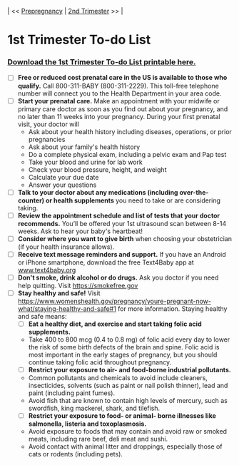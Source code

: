 
| << [Prepregnancy](#) | [2nd Trimester](#) >> |

# 1st Trimester To-do List
### [Download the 1st Trimester To-do List printable here.](openideas-womenshealth/downloads/ToDoList-2-1stTrimester.pdf)

- [ ] **Free or reduced cost prenatal care in the US is available to those who qualify.** Call 800-311-BABY (800-311-2229). This toll-free telephone number will connect you to the Health Department in your area code.
- [ ] **Start your prenatal care.** Make an appointment with your midwife or primary care doctor as soon as you find out about your pregnancy, and no later than 11 weeks into your pregnancy. During your first prenatal visit, your doctor will
    - Ask about your health history including diseases, operations, or prior pregnancies
    - Ask about your family's health history
    - Do a complete physical exam, including a pelvic exam and Pap test
    - Take your blood and urine for lab work
    - Check your blood pressure, height, and weight
    - Calculate your due date
    - Answer your questions
- [ ] **Talk to your doctor about any medications (including over-the-counter) or health supplements** you need to take or are considering taking.
- [ ] **Review the appointment schedule and list of tests that your doctor recommends.** You’ll be offered your 1st ultrasound scan between 8-14 weeks. Ask to hear your baby's heartbeat!
- [ ] **Consider where you want to give birth** when choosing your obstetrician (if your health insurance allows). 
- [ ] **Receive text message reminders and support.** If you have an Android or iPhone smartphone, download the free Text4Baby app at www.text4baby.org
- [ ] **Don't smoke, drink alcohol or do drugs.** Ask you doctor if you need help quitting. Visit https://smokefree.gov
- [ ] **Stay healthy and safe!** Visit https://www.womenshealth.gov/pregnancy/youre-pregnant-now-what/staying-healthy-and-safe#1 for more information. Staying healthy and safe means:
    - [ ] **Eat a healthy diet, and exercise and start taking folic acid supplements.** 
    - Take 400 to 800 mcg (0.4 to 0.8 mg) of folic acid every day to lower the risk of some birth defects of the brain and spine. Folic acid is most important in the early stages of pregnancy, but you should continue taking folic acid throughout pregnancy.
    - [ ] **Restrict your exposure to air- and food-borne industrial pollutants.** 
    - Common pollutants and chemicals to avoid include cleaners, insecticides, solvents (such as paint or nail polish thinner), lead and paint (including paint fumes). 
    - Avoid fish that are known to contain high levels of mercury, such as swordfish, king mackerel, shark, and tilefish.  
    - [ ] **Restrict your exposure to food- or animal- borne illnesses like salmonella, listeria and toxoplasmosis.** 
    - Avoid exposure to foods that may contain and avoid raw or smoked meats, including rare beef, deli meat and sushi. 
    - Avoid contact with animal litter and droppings, especially those of cats or rodents (including pets).
